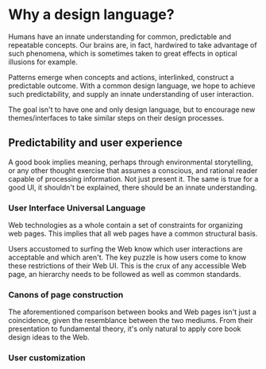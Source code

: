 # Why a design language?
Humans have an innate understanding for common, predictable and repeatable concepts. Our brains are, in fact, hardwired 
to take advantage of such phenomena, which is sometimes taken to great effects in optical illusions for example.

Patterns emerge when concepts and actions, interlinked, construct a predictable outcome. With a common design language, 
we hope to achieve such predictability, and supply an innate understanding of user interaction.

The goal isn't to have one and only design language, but to encourage new themes/interfaces to take similar steps on their 
design processes.

## Predictability and user experience
A good book implies meaning, perhaps through environmental storytelling, or any other thought exercise that assumes
a conscious, and rational reader capable of processing information. Not just present it.
The same is true for a good UI, it shouldn't be explained, there should be an innate understanding.

### User Interface Universal Language
Web technologies as a whole contain a set of constraints for organizing web pages. This implies that all web pages have
a common structural basis.

Users accustomed to surfing the Web know which user interactions are acceptable and which aren't. 
The key puzzle is how users come to know these restrictions of their Web UI. This is the crux of any
accessible Web page, an hierarchy needs to be followed as well as common standards.

### Canons of page construction
The aforementioned comparison between books and Web pages isn't just a coincidence, given the resemblance between the
two mediums. From their presentation to fundamental theory, it's only natural to apply core book design ideas to the Web.


### User customization

 